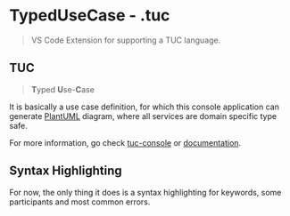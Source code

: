 TypedUseCase - .tuc
===================

> VS Code Extension for supporting a TUC language.

## TUC
> **T**yped **U**se-**C**ase

It is basically a use case definition, for which this console application can generate [PlantUML](https://plantuml.com/) diagram, where all services are domain specific type safe.

For more information, go check [tuc-console](https://github.com/MortalFlesh/tuc-console) or [documentation](https://mortalflesh.github.io/tuc-console/).

## Syntax Highlighting

For now, the only thing it does is a syntax highlighting for keywords, some participants and most common errors.

